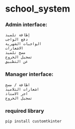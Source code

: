# school_system

### Admin interface:

    إظافة تلميذ 
    دفع الواجب  
    الواجبات الشهرية 
    الاشعارات
    مسح تلميذ
    تسجيل الخروج
    عن التطبيق

### Manager interface:

    اظافة / مسح
    اشعارات التلاميذ
    اجر الاستاذ
    تسجيل الخروج

### required library
    pip install customtkinter